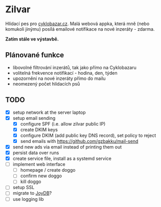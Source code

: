 # Zilvar

Hlídací pes pro [cyklobazar.cz](https://www.cyklobazar.cz/). Malá webová appka, která mně (nebo komukoli jinýmu) posílá emailové notifikace na nové inzeráty - zdarma.

**Zatím stále ve výstavbě.**

## Plánované funkce

- libovolné filtrování inzerátů, tak jako přímo na Cyklobazaru
- volitelná frekvence notifikací - hodina, den, týden
- upozornění na nové inzeráty přímo do mailu
- neomezený počet hlídacích psů

## TODO

- [x] setup network at the server laptop
- [x] setup email sending
  - [x] configure SPF (i.e. allow zilvar public IP)
  - [x] create DKIM keys
  - [x] configure DKIM (add public key DNS record), set policy to reject
  - [x] send emails with https://github.com/gzbakku/mail-send
- [x] send new ads via email instead of printing them out
- [x] persist data over runs
- [x] create service file, install as a systemd service
- [ ] implement web interface
  - [ ] homepage / create doggo
  - [ ] confirm new doggo
  - [ ] kill doggo
- [ ] setup SSL
- [ ] migrate to [JoyDB](https://github.com/greyblake/joydb/)?
- [ ] use logging lib
